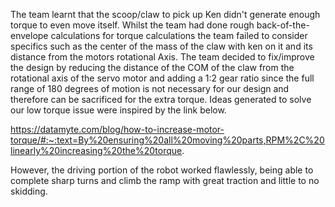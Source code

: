 The team learnt that the scoop/claw to pick up Ken didn't generate enough torque to even move itself. Whilst the team had done rough back-of-the-envelope calculations for torque calculations the team failed to consider specifics such as the center of the mass of the claw with ken on it and its distance from the motors rotational Axis. The team decided to fix/improve the design by reducing the distance of the COM of the claw from the rotational axis of the servo motor and adding a 1:2 gear ratio since the full range of 180 degrees of motion is not necessary for our design and therefore can be sacrificed for the extra torque. Ideas generated to solve our low torque issue were inspired by the link below.

https://datamyte.com/blog/how-to-increase-motor-torque/#:~:text=By%20ensuring%20all%20moving%20parts,RPM%2C%20linearly%20increasing%20the%20torque.

However, the driving portion of the robot worked flawlessly, being able to complete sharp turns and climb the ramp with great traction and little to no skidding.